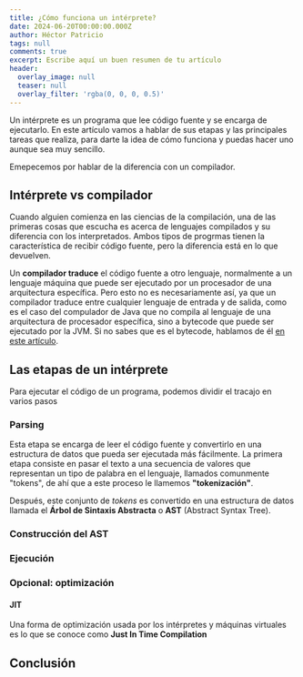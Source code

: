 ```yaml
---
title: ¿Cómo funciona un intérprete?
date: 2024-06-20T00:00:00.000Z
author: Héctor Patricio
tags: null
comments: true
excerpt: Escribe aquí un buen resumen de tu artículo
header:
  overlay_image: null
  teaser: null
  overlay_filter: 'rgba(0, 0, 0, 0.5)'
---
```

Un intérprete es un programa que lee código fuente y se encarga de
ejecutarlo. En este artículo vamos a hablar de sus etapas y las principales
tareas que realiza, para darte la idea de cómo funciona y puedas hacer uno
aunque sea muy sencillo.

Emepecemos por hablar de la diferencia con un compilador.

## Intérprete vs compilador

Cuando alguien comienza en las ciencias de la compilación, una de las primeras
cosas que escucha es acerca de lenguajes compilados y su diferencia con los
interpretados. Ambos tipos de progrmas tienen la característica de recibir
código fuente, pero la diferencia está en lo que devuelven.

Un **compilador traduce** el código fuente a otro lenguaje, normalmente a un
lenguaje máquina que puede ser ejecutado por un procesador de una arquitectura
específica. Pero esto no es necesariamente así, ya que un compilador traduce entre
cualquier lenguaje de entrada y de salida, como es el caso del compulador de Java
que no compila al lenguaje de una arquitectura de procesador específica, sino a
bytecode que puede ser ejecutado por la JVM. Si no sabes que es el bytecode, hablamos de
él [en este artículo](/2023/01/22/entendiendo-el-bytecode.html).

## Las etapas de un intérprete

Para ejecutar el código de un programa, podemos dividir el tracajo en varios pasos

### Parsing

Esta etapa se encarga de leer el código fuente y convertirlo en una estructura
de datos que pueda ser ejecutada más fácilmente. La primera etapa consiste en
pasar el texto a una secuencia de valores que representan un tipo de palabra
en el lenguaje, llamados comunmente "tokens", de ahí que a este proceso le
llamemos **"tokenización"**.

Después, este conjunto de _tokens_ es convertido en una estructura de datos
llamada el **Árbol de Sintaxis Abstracta** o **AST** (Abstract Syntax Tree).

### Construcción del AST

### Ejecución

### Opcional: optimización

#### JIT

Una forma de optimización usada por los intérpretes y máquinas virtuales es lo
que se conoce como **Just In Time Compilation**

## Conclusión
